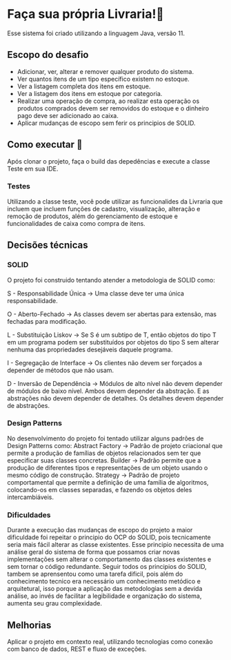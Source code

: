 # Faça sua própria Livraria!📖
Esse sistema foi criado utilizando a linguagem Java, versão 11.

## Escopo do desafio
- Adicionar, ver, alterar e remover qualquer produto do sistema.
- Ver quantos itens de um tipo específico existem no estoque.
- Ver a listagem completa dos itens em estoque.
- Ver a listagem dos itens em estoque por categoria.
- Realizar uma operação de compra, ao realizar esta operação os produtos comprados devem ser removidos do estoque e o dinheiro pago deve ser adicionado ao caixa.
- Aplicar mudanças de escopo sem ferir os principios de SOLID.

## Como executar 🏃

Após clonar o projeto, faça o build das depedências e execute a classe Teste em sua IDE.

### Testes

Utilizando a classe teste, você pode utilizar as funcionalides da Livraria que incluem que incluem funções de cadastro, visualização, alteração e remoção de produtos, além do gerenciamento de estoque e funcionalidades de caixa como compra de itens.

## Decisões técnicas

### SOLID
O projeto foi construido tentando atender a metodologia de SOLID como:

S - Responsabilidade Única -> Uma classe deve ter uma única responsabilidade.

O - Aberto-Fechado -> As classes devem ser abertas para extensão, mas fechadas para modificação.

L - Substituição Liskov -> Se S é um subtipo de T, então objetos do tipo T em um programa podem ser substituídos por objetos do tipo S sem alterar nenhuma das propriedades desejáveis daquele programa.

I -  Segregação de Interface -> Os clientes não devem ser forçados a depender de métodos que não usam.

D - Inversão de Dependência -> Módulos de alto nível não devem depender de módulos de baixo nível. Ambos devem depender da abstração. E as abstrações não devem depender de detalhes. Os detalhes devem depender de abstrações.


### Design Patterns
No desenvolvimento do projeto foi tentado utilizar alguns padrões de Design Patterns como:
Abstract Factory -> Padrão de projeto criacional que permite a produção de famílias de objetos relacionados sem ter que especificar suas classes concretas.
Builder -> Padrão permite que a produção de diferentes tipos e representações de um objeto usando o mesmo código de construção.
Strategy -> Padrão de projeto comportamental que permite a definição de uma família de algoritmos,  colocando-os em classes separadas, e fazendo os objetos deles intercambiáveis.


### Dificuldades
Durante a execução das mudanças de escopo do projeto a maior dificuldade foi repeitar o principio do OCP do SOLID, pois tecnicamente seria mais fácil alterar as classe existentes. Esse principio necessita de uma análise geral do sistema de forma que possamos criar novas implementações sem alterar o comportamento das classes existentes e sem tornar o código redundante. Seguir todos os principios do SOLID, tambem se  aprensentou como uma tarefa dificil, pois além do conhecimento tecnico era  necessário um conhecimento metódico e arquitetural, isso porque a aplicação das metodologias sem a devida análise, ao invés de facilitar a legibilidade e organização do sistema, aumenta seu grau complexidade.

## Melhorias
Aplicar o projeto em contexto real, utilizando tecnologias como conexão com banco de dados, REST e fluxo de exceções.

